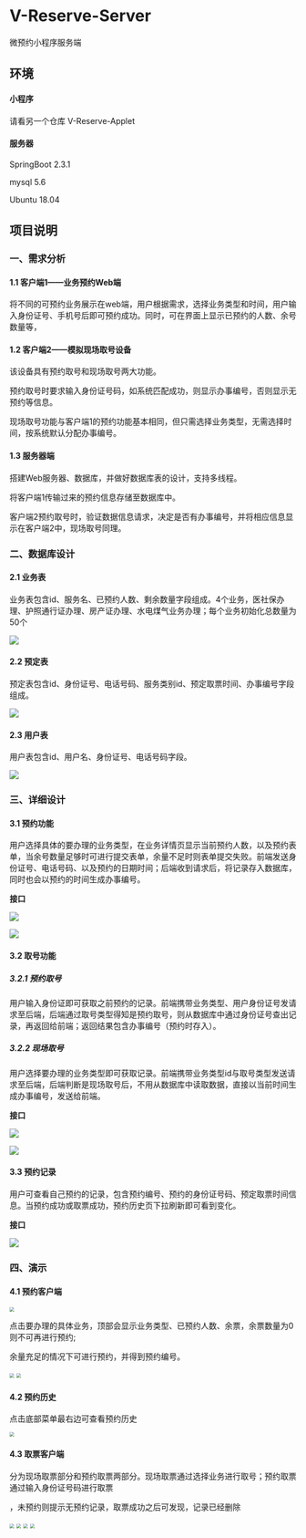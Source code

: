 # V-Reserve-Server
微预约小程序服务端


## 环境
#### 小程序
请看另一个仓库 V-Reserve-Applet

#### 服务器

SpringBoot 2.3.1

mysql 5.6

Ubuntu 18.04




## 项目说明

### 一、需求分析

#### 1.1 客户端1——业务预约Web端

将不同的可预约业务展示在web端，用户根据需求，选择业务类型和时间，用户输入身份证号、手机号后即可预约成功。同时，可在界面上显示已预约的人数、余号数量等，

#### 1.2 客户端2——模拟现场取号设备

该设备具有预约取号和现场取号两大功能。

预约取号时要求输入身份证号码，如系统匹配成功，则显示办事编号，否则显示无预约等信息。

现场取号功能与客户端1的预约功能基本相同，但只需选择业务类型，无需选择时间，按系统默认分配办事编号。

#### 1.3 服务器端

搭建Web服务器、数据库，并做好数据库表的设计，支持多线程。

将客户端1传输过来的预约信息存储至数据库中。

客户端2预约取号时，验证数据信息请求，决定是否有办事编号，并将相应信息显示在客户端2中，现场取号同理。



### 二、数据库设计

#### 2.1 业务表

业务表包含id、服务名、已预约人数、剩余数量字段组成。4个业务，医社保办理、护照通行证办理、房产证办理、水电煤气业务办理；每个业务初始化总数量为50个

![](https://gitee.com/hofe/graph/raw/master/img/20200610150019.png)



#### 2.2 预定表

预定表包含id、身份证号、电话号码、服务类别id、预定取票时间、办事编号字段组成。

![](https://gitee.com/hofe/graph/raw/master/img/20200610150215.png)



#### 2.3 用户表

用户表包含id、用户名、身份证号、电话号码字段。

![](https://gitee.com/hofe/graph/raw/master/img/20200610150700.png)



### 三、详细设计

#### 3.1 预约功能

用户选择具体的要办理的业务类型，在业务详情页显示当前预约人数，以及预约表单，当余号数量足够时可进行提交表单，余量不足时则表单提交失败。前端发送身份证号、电话号码、以及预约的日期时间；后端收到请求后，将记录存入数据库，同时也会以预约的时间生成办事编号。

**接口**

![](https://gitee.com/hofe/graph/raw/master/img/20200610154053.png)



![](https://gitee.com/hofe/graph/raw/master/img/20200610155229.png)



#### 3.2 取号功能

##### 3.2.1 预约取号

用户输入身份证即可获取之前预约的记录。前端携带业务类型、用户身份证号发请求至后端，后端通过取号类型得知是预约取号，则从数据库中通过身份证号查出记录，再返回给前端；返回结果包含办事编号（预约时存入）。

##### 3.2.2 现场取号

用户选择要办理的业务类型即可获取记录。前端携带业务类型id与取号类型发送请求至后端，后端判断是现场取号后，不用从数据库中读取数据，直接以当前时间生成办事编号，发送给前端。

**接口**

![](https://gitee.com/hofe/graph/raw/master/img/20200610155925.png)

![](https://gitee.com/hofe/graph/raw/master/img/20200610155955.png)



#### 3.3 预约记录

用户可查看自己预约的记录，包含预约编号、预约的身份证号码、预定取票时间信息。当预约成功或取票成功，预约历史页下拉刷新即可看到变化。

**接口**

![](https://gitee.com/hofe/graph/raw/master/img/20200610160452.png)




### 四、演示

#### 4.1 预约客户端



<img src="https://gitee.com/hofe/graph/raw/master/img/20200610143821.png" style="zoom: 50%;" />



点击要办理的具体业务，顶部会显示业务类型、已预约人数、余票，余票数量为0则不可再进行预约;

余量充足的情况下可进行预约，并得到预约编号。

<div>
<img src="https://gitee.com/hofe/graph/raw/master/img/20200610144123.png" style="zoom:50%;" />
<img src="https://gitee.com/hofe/graph/raw/master/img/20200610144243.png" style="zoom:50%;" />





#### 4.2 预约历史

点击底部菜单最右边可查看预约历史

<img src="https://gitee.com/hofe/graph/raw/master/img/20200610144400.png" style="zoom:50%;" />



#### 4.3 取票客户端

分为现场取票部分和预约取票两部分。现场取票通过选择业务进行取号；预约取票通过输入身份证号码进行取票

，未预约则提示无预约记录，取票成功之后可发现，记录已经删除



<div>
    <img src="https://gitee.com/hofe/graph/raw/master/img/20200610144601.png" style="zoom:50%;" />
    <img src="https://gitee.com/hofe/graph/raw/master/img/20200610144754.png" style="zoom:50%;" />
    <img src="https://gitee.com/hofe/graph/raw/master/img/20200610144850.png" style="zoom:50%;" />
    <img src="https://gitee.com/hofe/graph/raw/master/img/20200610145000.png" style="zoom:50%;" />






